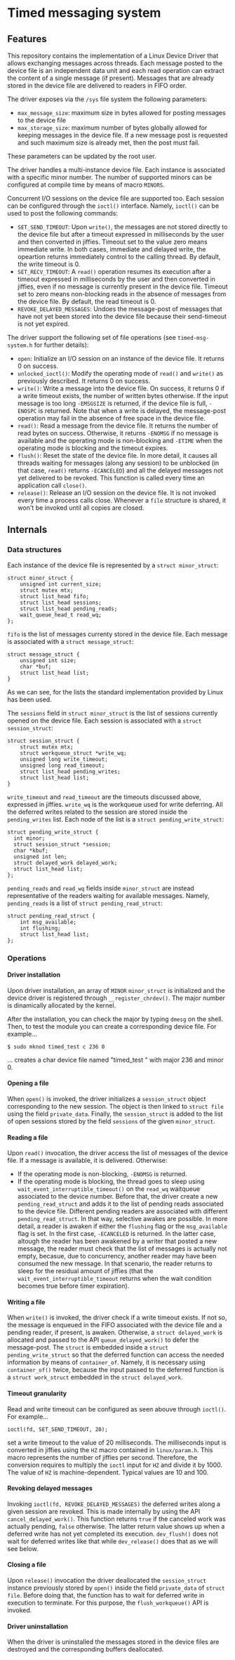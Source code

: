 # Timed messaging system

## Features
This repository contains the implementation of a Linux Device Driver that allows exchanging messages across threads. Each message posted to the device file is an independent data unit and each read operation can extract the content of a single message (if present). Messages that are already stored in the device file are delivered to readers in FIFO order.

The driver exposes via the `/sys` file system the following parameters:
- `max_message_size`: maximum size in bytes allowed for posting messages to the device file
- `max_storage_size`: maximum number of bytes globally allowed for keeping messages in the device file. If a new message post is requested and such maximum size is already met, then the post must fail.

These parameters can be updated by the root user.

The driver handles a multi-instance device file. Each instance is associated with a specific minor number. The number of supported minors can be configured at compile time by means of macro `MINORS`.

Concurrent I/O sessions on the device file are supported too. Each session can be configured through the `ioctl()` interface. Namely, `ioctl()` can be used to post the following commands:
- `SET_SEND_TIMEOUT`: Upon `write()`, the messages are not stored directly to the device file but after a timeout expressed in milliseconds by the user and then converted in jiffies. Timeout set to the value zero means immediate write. In both cases, immediate and delayed write, the opeartion returns immediately control to the calling thread. By default, the write timeout is 0.
- `SET_RECV_TIMEOUT`: A `read()` operation resumes its execution after a timeout expressed in milliseconds by the user and then converted in jiffies, even if no message is currently present in the device file. Timeout set to zero means non-blocking reads in the absence of messages from the device file. By default, the read timeout is 0.
- `REVOKE_DELAYED_MESSAGES`: Undoes the message-post of messages that have not yet been stored into the device file because their send-timeout is not yet expired.

The driver support the following set of file operations (see `timed-msg-system.h` for further details):
- `open`: Initialize an I/O session on an instance of the device file. It returns 0 on success.
- `unlocked_ioctl()`: Modify the operating mode of `read()` and `write()` as previously described. It returns 0 on success.
- `write()`: Write a message into the device file. On success, it returns 0 if a write timeout exists, the number of written bytes otherwise. If the input message is too long `-EMSGSIZE` is returned, if the device file is full, `-ENOSPC` is returned. Note that when a write is delayed, the message-post operation may fail in the absence of free space in the device file.
- `read()`: Read a message from the device file. It returns the number of read bytes on success. Otherwise, it returns `-ENOMSG` if no message is available and the operating mode is non-blocking and `-ETIME` when the operating mode is blocking and the timeout expires.
- `flush()`: Reset the state of the device file. In more detail, it causes all threads waiting for messages (along any session) to be unblocked (in that case, `read()` returns `-ECANCELED`) and all the delayed messages not yet delivered to be revoked. This function is called every time an application call `close()`.
- `release()`: Release an I/O session on the device file. It is not invoked every time a process calls close. Whenever a `file` structure is shared, it won't be invoked until all copies are closed.

## Internals

### Data structures

Each instance of the device file is represented by a `struct minor_struct`:
```
struct minor_struct {
    unsigned int current_size;
    struct mutex mtx;
    struct list_head fifo;
    struct list_head sessions;
    struct list_head pending_reads;
    wait_queue_head_t read_wq;
};
```
`fifo` is the list of messages currenty stored in the device file. Each message is associated with a `struct message_struct`:
```
struct message_struct {
    unsigned int size;
    char *buf;
    struct list_head list;
}
```
As we can see, for the lists the standard implementation provided by Linux has been used.

The `sessions` field in `struct minor_struct` is the list of sessions currently opened on the device file. Each session is associated with a `struct session_struct`:
```
struct session_struct {
    struct mutex mtx;
    struct workqueue_struct *write_wq;
    unsigned long write_timeout;
    unsigned long read_timeout;
    struct list_head pending_writes;
    struct list_head list;
}
```
`write_timeout` and `read_timeout` are the timeouts discussed above, expressed in jiffies. `write_wq` is the workqueue used for write deferring. All the deferred writes related to the session are stored inside the `pending_writes` list. Each node of the list is a `struct pending_write_struct`:
```
struct pending_write_struct {
  int minor;
  struct session_struct *session;
  char *kbuf;
  unsigned int len;
  struct delayed_work delayed_work;
  struct list_head list;
};
```
`pending_reads` and `read_wq` fields inside `minor_struct` are instead representative of the readers waiting for available messages. Namely, `pending_reads` is a list of `struct pending_read_struct`:

```
struct pending_read_struct {
	int msg_available;
	int flushing;
	struct list_head list;
};

```

### Operations

#### Driver installation
Upon driver installation, an array of `MINOR` `minor_struct` is initialized and the device driver is registered through `__register_chrdev()`. The major number is dinamically allocated by the kernel.

After the installation, you can check the major by typing `dmesg` on the shell. Then, to test the module you can create a corresponding device file. For example...
```
$ sudo mknod timed_test c 236 0
```
... creates a char device file named "timed_test " with major 236 and minor 0.

#### Opening a file
When `open()` is invoked, the driver initializes a `session_struct` object corresponding to the new session. The object is then linked to `struct file` using the field `private_data`. Finally, the `session_struct` is added to the list of open sessions stored by the field `sessions` of the given `minor_struct`.

#### Reading a file
Upon `read()` invocation,  the driver access the list of messages of the device file. If a message is available, it is delivered. Otherwise:
- If the operating mode is non-blocking, `-ENOMSG` is returned.
- If the operating mode is blocking, the thread goes to sleep using `wait_event_interruptible_timeout()` on the `read_wq` waitqueue associated to the device number. Before that, the driver create a new `pending_read_struct` and adds it to the list of pending reads associated to the device file. Different pending readers are associated with different `pending_read_struct`. In that way, selective awakes are possible. In more detail, a reader is awaken if either the `flushing` flag or the `msg_available` flag is set. In the first case, `-ECANCELED` is returned. In the latter case, altough the reader has been awakened by a writer that posted a new message, the reader must check that the list of messages is actually not empty, becasue, due to concurrency, another reader may have been consumed the new message. In that scenario, the reader returns to sleep for the residual amount of jiffies (that the `wait_event_interruptible_timeout` returns when the wait condition becomes true before timer expiration).

#### Writing a file
When `write()` is invoked, the driver check if a write timeout exists. If not so, the message is enqueued in the FIFO associated with the device file and a pending reader, if present, is awaken. Otherwise, a `struct delayed_work` is allocated and passed to the API `queue_delayed_work()` to defer the message-post. The `struct` is embedded inside a `struct pending_write_struct` so that the deferred function can access the needed information by means of `container_of`. Namely, it is necessary using `container_of()` twice, because the input passed to the deferred function is a `struct work_struct` embedded in the `struct delayed_work`.

#### Timeout granularity
Read and write timeout can be configured as seen abouve through `ioctl()`.
For example...
```
ioctl(fd, SET_SEND_TIMEOUT, 20);
```
set a write timeout to the value of 20 milliseconds. The milliseconds input is converted in jiffies using the `HZ` macro contained in `linux/param.h`. This macro represents the number of jiffies per second. Therefore, the conversion requires to multiply the `ioctl` input for `HZ` and divide it by 1000. The value of `HZ` is machine-dependent. Typical values are 10 and 100.

#### Revoking delayed messages
Invoking `ioctl(fd, REVOKE_DELAYED_MESSAGES)` the deferred writes along a given session are revoked. This is made internally by using the API `cancel_delayed_work()`. This function returns `true` if the canceled work was actually pending, `false` otherwise. The latter return value shows up when a deferred write has not yet completed its execution. `dev_flush()` does not wait for deferred writes like that while `dev_release()` does that as we will see below.

#### Closing a file
Upon `release()` invocation the driver deallocated the `session_struct` instance previously stored by `open()` inside the field `private_data` of `struct file`. Before doing that, the function has to wait for deferred write in execution to terminate. For this purpose, the `flush_workqueue()` API is invoked.

#### Driver uninstallation
When the driver is uninstalled the messages stored in the device files are destroyed and the corresponding buffers deallocated.

